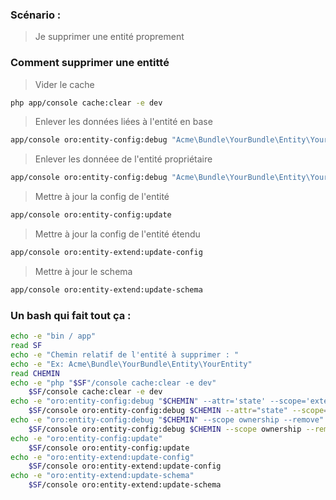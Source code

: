### Scénario : 

> Je supprimer une entité proprement 

### Comment supprimer une entitté

> Vider le cache
```bash
php app/console cache:clear -e dev
```

> Enlever les données liées à l'entité en base
```bash
app/console oro:entity-config:debug "Acme\Bundle\YourBundle\Entity\YourEntity" --attr="state" --scope="extend" --set --val="Deleted"
```
> Enlever les donnéee de l'entité propriétaire
```bash
app/console oro:entity-config:debug "Acme\Bundle\YourBundle\Entity\YourEntity" --scope ownership --remove
```
> Mettre à jour la config de l'entité
```bash
app/console oro:entity-config:update
```

> Mettre à jour la config de l'entité étendu
```bash
app/console oro:entity-extend:update-config
```
> Mettre à jour le schema 
```bash
app/console oro:entity-extend:update-schema
```


### Un bash qui fait tout ça :

```bash
echo -e "bin / app"
read SF
echo -e "Chemin relatif de l'entité à supprimer : "
echo -e "Ex: Acme\Bundle\YourBundle\Entity\YourEntity"
read CHEMIN
echo -e "php "$SF"/console cache:clear -e dev"
    $SF/console cache:clear -e dev
echo -e "oro:entity-config:debug "$CHEMIN" --attr='state' --scope='extend' --set --val='Deleted'"
    $SF/console oro:entity-config:debug $CHEMIN --attr="state" --scope="extend" --set --val="Deleted"
echo -e "oro:entity-config:debug "$CHEMIN" --scope ownership --remove"
    $SF/console oro:entity-config:debug $CHEMIN --scope ownership --remove
echo -e "oro:entity-config:update"
    $SF/console oro:entity-config:update
echo -e "oro:entity-extend:update-config"
    $SF/console oro:entity-extend:update-config
echo -e "oro:entity-extend:update-schema"
    $SF/console oro:entity-extend:update-schema
```
